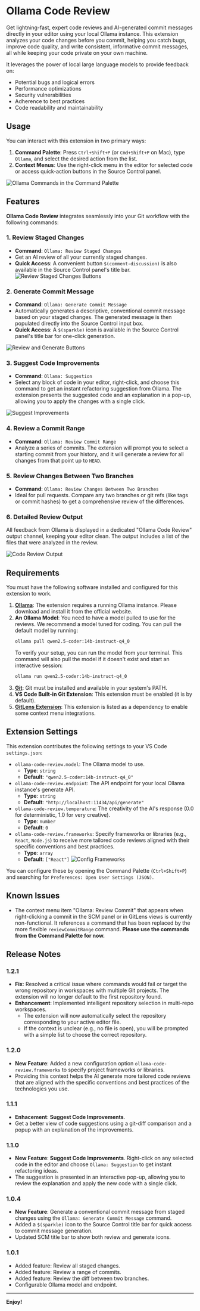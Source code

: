 # Ollama Code Review

Get lightning-fast, expert code reviews and AI-generated commit messages directly in your editor using your local Ollama instance. This extension analyzes your code changes before you commit, helping you catch bugs, improve code quality, and write consistent, informative commit messages, all while keeping your code private on your own machine.

It leverages the power of local large language models to provide feedback on:
- Potential bugs and logical errors
- Performance optimizations
- Security vulnerabilities
- Adherence to best practices
- Code readability and maintainability

## Usage

You can interact with this extension in two primary ways:

1.  **Command Palette**: Press `Ctrl+Shift+P` (or `Cmd+Shift+P` on Mac), type `Ollama`, and select the desired action from the list.
2.  **Context Menus**: Use the right-click menu in the editor for selected code or access quick-action buttons in the Source Control panel.

![Ollama Commands in the Command Palette](images/commands.png)

## Features

**Ollama Code Review** integrates seamlessly into your Git workflow with the following commands:

### 1. Review Staged Changes
- **Command**: `Ollama: Review Staged Changes`
- Get an AI review of all your currently staged changes.
- **Quick Access**: A convenient button `$(comment-discussion)` is also available in the Source Control panel's title bar.
![Review Staged Changes Buttons](images/feature-scm-button.png)

### 2. Generate Commit Message
- **Command**: `Ollama: Generate Commit Message`
- Automatically generates a descriptive, conventional commit message based on your staged changes. The generated message is then populated directly into the Source Control input box.
- **Quick Access**: A `$(sparkle)` icon is available in the Source Control panel's title bar for one-click generation.

![Review and Generate Buttons](images/generate-commit-message.png)

### 3. Suggest Code Improvements
- **Command**: `Ollama: Suggestion`
- Select any block of code in your editor, right-click, and choose this command to get an instant refactoring suggestion from Ollama. The extension presents the suggested code and an explanation in a pop-up, allowing you to apply the changes with a single click.

![Suggest Improvements](images/feature-suggestion.gif)

### 4. Review a Commit Range
- **Command**: `Ollama: Review Commit Range`
- Analyze a series of commits. The extension will prompt you to select a starting commit from your history, and it will generate a review for all changes from that point up to `HEAD`.

### 5. Review Changes Between Two Branches
- **Command**: `Ollama: Review Changes Between Two Branches`
- Ideal for pull requests. Compare any two branches or git refs (like tags or commit hashes) to get a comprehensive review of the differences.

### 6. Detailed Review Output
All feedback from Ollama is displayed in a dedicated "Ollama Code Review" output channel, keeping your editor clean. The output includes a list of the files that were analyzed in the review.

![Code Review Output](images/feature-output-panel.png)

## Requirements

You must have the following software installed and configured for this extension to work.

1.  **[Ollama](https://ollama.com/)**: The extension requires a running Ollama instance. Please download and install it from the official website.
2.  **An Ollama Model**: You need to have a model pulled to use for the reviews. We recommend a model tuned for coding. You can pull the default model by running:
    ```bash
    ollama pull qwen2.5-coder:14b-instruct-q4_0
    ```
    To verify your setup, you can run the model from your terminal. This command will also pull the model if it doesn't exist and start an interactive session:
    ```bash
    ollama run qwen2.5-coder:14b-instruct-q4_0
    ```
3.  **[Git](https://git-scm.com/)**: Git must be installed and available in your system's PATH.
4.  **VS Code Built-in Git Extension**: This extension must be enabled (it is by default).
5.  **[GitLens Extension](https://marketplace.visualstudio.com/items?itemName=eamodio.gitlens)**: This extension is listed as a dependency to enable some context menu integrations.

## Extension Settings

This extension contributes the following settings to your VS Code `settings.json`:

* `ollama-code-review.model`: The Ollama model to use.
    * **Type**: `string`
    * **Default**: `"qwen2.5-coder:14b-instruct-q4_0"`
* `ollama-code-review.endpoint`: The API endpoint for your local Ollama instance's generate API.
    * **Type**: `string`
    * **Default**: `"http://localhost:11434/api/generate"`
* `ollama-code-review.temperature`: The creativity of the AI's response (0.0 for deterministic, 1.0 for very creative).
    * **Type**: `number`
    * **Default**: `0`
* `ollama-code-review.frameworks`: Specify frameworks or libraries (e.g., `React`, `Node.js`) to receive more tailored code reviews aligned with their specific conventions and best practices.
    * **Type**: `array`
    * **Default**: `["React"]`
![Config Frameworks](images/setting-frameworks.png)

You can configure these by opening the Command Palette (`Ctrl+Shift+P`) and searching for `Preferences: Open User Settings (JSON)`.

## Known Issues

* The context menu item "Ollama: Review Commit" that appears when right-clicking a commit in the SCM panel or in GitLens views is currently non-functional. It references a command that has been replaced by the more flexible `reviewCommitRange` command. **Please use the commands from the Command Palette for now.**

## Release Notes

### 1.2.1
*   **Fix**: Resolved a critical issue where commands would fail or target the wrong repository in workspaces with multiple Git projects. The extension will no longer default to the first repository found.
*   **Enhancement**: Implemented intelligent repository selection in multi-repo workspaces.
    *   The extension will now automatically select the repository corresponding to your active editor file.
    *   If the context is unclear (e.g., no file is open), you will be prompted with a simple list to choose the correct repository.

### 1.2.0
*   **New Feature**: Added a new configuration option `ollama-code-review.frameworks` to specify project frameworks or libraries.
*   Providing this context helps the AI generate more tailored code reviews that are aligned with the specific conventions and best practices of the technologies you use.

### 1.1.1
*   **Enhacement**: **Suggest Code Improvements**.
*   Get a better view of code suggestions using a git-diff comparison and a popup with an explanation of the improvements.

### 1.1.0
*   **New Feature**: **Suggest Code Improvements**. Right-click on any selected code in the editor and choose `Ollama: Suggestion` to get instant refactoring ideas.
*   The suggestion is presented in an interactive pop-up, allowing you to review the explanation and apply the new code with a single click.

### 1.0.4
*   **New Feature**: Generate a conventional commit message from staged changes using the `Ollama: Generate Commit Message` command.
*   Added a `$(sparkle)` icon to the Source Control title bar for quick access to commit message generation.
*   Updated SCM title bar to show both review and generate icons.

### 1.0.1

* Added feature: Review all staged changes.
* Added feature: Review a range of commits.
* Added feature: Review the diff between two branches.
* Configurable Ollama model and endpoint.

---

**Enjoy!**